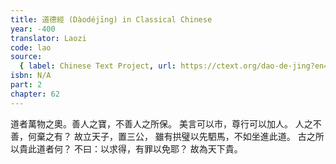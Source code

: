 ```yaml
---
title: 道德經 (Dàodéjīng) in Classical Chinese
year: -400
translator: Laozi
code: lao
source:
  { label: Chinese Text Project, url: https://ctext.org/dao-de-jing?en=off }
isbn: N/A
part: 2
chapter: 62
---
```


道者萬物之奧。善人之寶，不善人之所保。
美言可以市，尊行可以加人。
人之不善，何棄之有？
故立天子，置三公，
雖有拱璧以先駟馬，不如坐進此道。
古之所以貴此道者何？
不曰：以求得，有罪以免耶？
故為天下貴。
